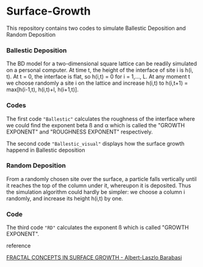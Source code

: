# Surface-Growth
This repository contains two codes to simulate Ballestic Deposition and Random Deposition
### Ballestic Deposition
The BD model for a two-dimensional square lattice can be readily simulated on a 
personal computer. At time t, the height of the interface of site i is h(i, t). At t = 0, the 
interface is flat, so h(i,t) = 0 for i = 1,..., L. At any moment t we choose randomly a 
site i on the lattice and increase h(i,t) to h(i,t+1) = max[h(i-1,t), h(i,t)+l, h(i+1,t)]. 

### Codes
The first code `"Ballestic"` calculates the roughness of the interface where we could find the exponent beta ß and α which is called the "GROWTH EXPONENT" and "ROUGHNESS EXPONENT" respectively.
 
 The second code `"Ballestic_visual"` displays how the surface growth happend in Ballestic deposition
 
### Random Deposition
From a randomly chosen site over the surface, a particle falls vertically until it reaches the top 
of the column under it, whereupon it is deposited. Thus the simulation algorithm could hardly be simpler: we choose a column i randomly, and increase its height h(i,t) by one. 

### Code
The third code `"RD"` calculates the exponent ß which is called "GROWTH EXPONENT". 

reference

[FRACTAL CONCEPTS IN SURFACE GROWTH - Albert-Laszlo Barabasi](https://barabasi.com/book/fractal-concepts-in-surface-growth)
